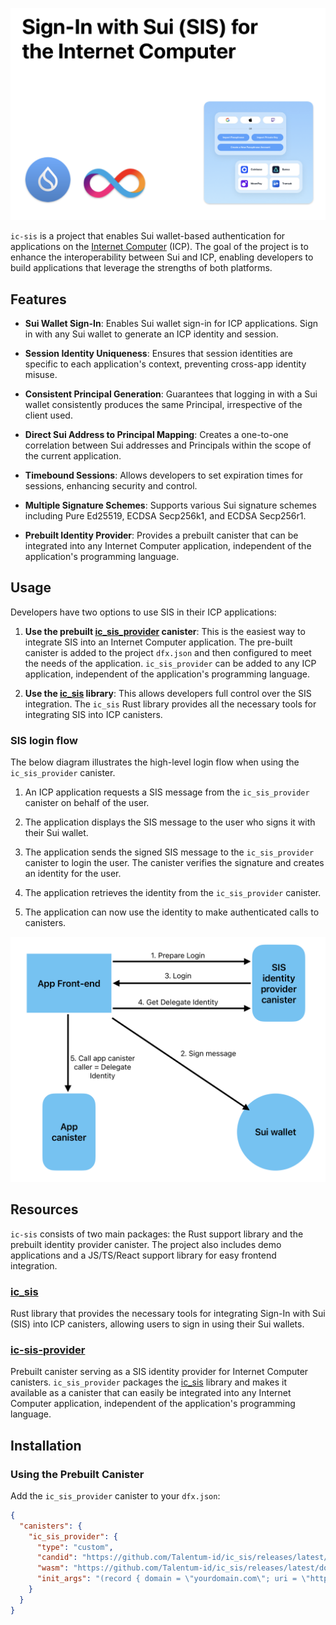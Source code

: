 ![Sign in with Sui for the Internet Computer](/media/header.png)

`ic-sis` is a project that enables Sui wallet-based authentication for applications on the [Internet Computer](https://internetcomputer.org) (ICP). The goal of the project is to enhance the interoperability between Sui and ICP, enabling developers to build applications that leverage the strengths of both platforms.

## Features

- **Sui Wallet Sign-In**: Enables Sui wallet sign-in for ICP applications. Sign in with any Sui wallet to generate an ICP identity and session.

- **Session Identity Uniqueness**: Ensures that session identities are specific to each application's context, preventing cross-app identity misuse.

- **Consistent Principal Generation**: Guarantees that logging in with a Sui wallet consistently produces the same Principal, irrespective of the client used.

- **Direct Sui Address to Principal Mapping**: Creates a one-to-one correlation between Sui addresses and Principals within the scope of the current application.

- **Timebound Sessions**: Allows developers to set expiration times for sessions, enhancing security and control.

- **Multiple Signature Schemes**: Supports various Sui signature schemes including Pure Ed25519, ECDSA Secp256k1, and ECDSA Secp256r1.

- **Prebuilt Identity Provider**: Provides a prebuilt canister that can be integrated into any Internet Computer application, independent of the application's programming language.

## Usage

Developers have two options to use SIS in their ICP applications:

1. **Use the prebuilt [ic_sis_provider](https://github.com/Talentum-id/ic_sis/tree/master/packages/ic_sis_provider) canister**: This is the easiest way to integrate SIS into an Internet Computer application. The pre-built canister is added to the project `dfx.json` and then configured to meet the needs of the application. `ic_sis_provider` can be added to any ICP application, independent of the application's programming language.

2. **Use the [ic_sis](https://crates.io/crates/ic_sis) library**: This allows developers full control over the SIS integration. The `ic_sis` Rust library provides all the necessary tools for integrating SIS into ICP canisters.

### SIS login flow

The below diagram illustrates the high-level login flow when using the `ic_sis_provider` canister.

1. An ICP application requests a SIS message from the `ic_sis_provider` canister on behalf of the user.

2. The application displays the SIS message to the user who signs it with their Sui wallet.

3. The application sends the signed SIS message to the `ic_sis_provider` canister to login the user. The canister verifies the signature and creates an identity for the user.

4. The application retrieves the identity from the `ic_sis_provider` canister.

5. The application can now use the identity to make authenticated calls to canisters.

![Sign in with Sui - Login flow](/media/flow.png)

## Resources

`ic-sis` consists of two main packages: the Rust support library and the prebuilt identity provider canister. The project also includes demo applications and a JS/TS/React support library for easy frontend integration.

### [ic_sis](https://github.com/Talentum-id/ic_sis/tree/main/packages/ic_sis)

Rust library that provides the necessary tools for integrating Sign-In with Sui (SIS) into ICP canisters, allowing users to sign in using their Sui wallets.

### [ic-sis-provider](https://github.com/Talentum-id/ic_sis/tree/main/packages/ic_sis_provider)

Prebuilt canister serving as a SIS identity provider for Internet Computer canisters. `ic_sis_provider` packages the [ic_sis](https://github.com/Talentum-id/ic_sis/tree/main/packages/ic_sis) library and makes it available as a canister that can easily be integrated into any Internet Computer application, independent of the application's programming language.

## Installation

### Using the Prebuilt Canister

Add the `ic_sis_provider` canister to your `dfx.json`:

```json
{
  "canisters": {
    "ic_sis_provider": {
      "type": "custom",
      "candid": "https://github.com/Talentum-id/ic_sis/releases/latest/download/ic_sis_provider.did",
      "wasm": "https://github.com/Talentum-id/ic_sis/releases/latest/download/ic_sis_provider.wasm.gz",
      "init_args": "(record { domain = \"yourdomain.com\"; uri = \"https://yourdomain.com\"; salt = \"your-secure-salt\"; network = opt \"mainnet\"; targets = null; sign_in_expires_in = null; session_expires_in = null; runtime_features = null })"
    }
  }
}